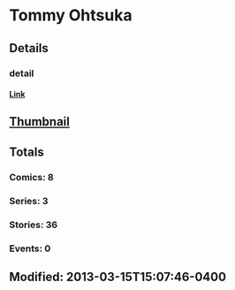 # Tommy  Ohtsuka 
## Details
### detail
#### [Link](http://marvel.com/comics/creators/274/tommy_ohtsuka?utm_campaign=apiRef&utm_source=225578a89fc76f3d20fbffda5d17a88d)
## [Thumbnail](http://i.annihil.us/u/prod/marvel/i/mg/f/d0/4bc5e86a99acd.jpg)
## Totals
### Comics: 8
### Series: 3
### Stories: 36
### Events: 0
## Modified: 2013-03-15T15:07:46-0400